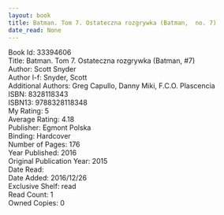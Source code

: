 ```yaml
---
layout: book
title: Batman. Tom 7. Ostateczna rozgrywka (Batman,  no. 7)
date_read: None
---
```


Book Id: 33394606<br />
Title: Batman. Tom 7. Ostateczna rozgrywka (Batman, #7)<br />
Author: Scott Snyder<br />
Author l-f: Snyder, Scott<br />
Additional Authors: Greg Capullo, Danny Miki, F.C.O. Plascencia<br />
ISBN: 8328118343<br />
ISBN13: 9788328118348<br />
My Rating: 5<br />
Average Rating: 4.18<br />
Publisher: Egmont Polska<br />
Binding: Hardcover<br />
Number of Pages: 176<br />
Year Published: 2016<br />
Original Publication Year: 2015<br />
Date Read: <br />
Date Added: 2016/12/26<br />
Exclusive Shelf: read<br />
Read Count: 1<br />
Owned Copies: 0<br />

